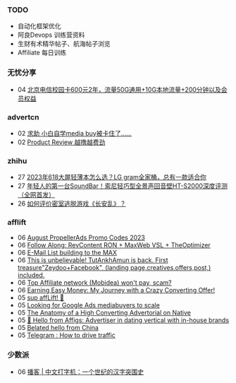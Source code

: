 ### TODO
-  自动化框架优化
-  阿良Devops 训练营资料
-  生财有术精华帖子、航海帖子浏览
-  Affiliate 每日训练

### 无忧分享
<!-- ruyo:START -->
-  04 [北京电信校园卡600元2年，流量50G通用+10G本地流量+200分钟以及会员权益](https://51.ruyo.net/18450.html)<!-- ruyo:END -->

### advertcn
<!-- advertcn:START -->
-  02 [求助 小白自学media buy被卡住了......](https://www.advertcn.com/forum.php?mod=viewthread&tid=111457)
-  02 [Product Review 越撸越费劲](https://www.advertcn.com/forum.php?mod=viewthread&tid=111454)<!-- advertcn:END -->

### zhihu
<!-- zhihu:START -->
-  27 [2023年618大屏轻薄本怎么选？LG gram全家桶，总有一款适合你](http://zhuanlan.zhihu.com/p/632641888?utm_campaign=rss&utm_medium=rss&utm_source=rss&utm_content=title)
-  27 [年轻人的第一台SoundBar！索尼轻巧型全景声回音壁HT-S2000深度评测（全网首发）](http://zhuanlan.zhihu.com/p/630990296?utm_campaign=rss&utm_medium=rss&utm_source=rss&utm_content=title)
-  26 [如何评价密室逃脱游戏《长安乱》？](http://www.zhihu.com/question/563950552/answer/3045961312?utm_campaign=rss&utm_medium=rss&utm_source=rss&utm_content=title)<!-- zhihu:END -->

### afflift
<!-- afflift:START -->
-  06 [August PropellerAds Promo Codes 2023](https://afflift.com/f/threads/august-propellerads-promo-codes-2023.11410/)
-  06 [Follow Along: RevContent RON + MaxWeb VSL + TheOptimizer](https://afflift.com/f/threads/follow-along-revcontent-ron-maxweb-vsl-theoptimizer.11415/)
-  06 [E-Mail List building to the MAX](https://afflift.com/f/threads/e-mail-list-building-to-the-max.11019/)
-  06 [This is unbelievable! TutAnkhAmun is back. First treasure&quot;Zeydoo+Facebook&quot;, &lpar;landing page,creatives,offers,post,&rpar; included.](https://afflift.com/f/threads/this-is-unbelievable-tutankhamun-is-back-first-treasure-zeydoo-facebook-landing-page-creatives-offers-post-included.11369/)
-  06 [Top Affiliate network &lpar;Mobidea&rpar; won&#39;t pay, scam?](https://afflift.com/f/threads/top-affiliate-network-mobidea-wont-pay-scam.11128/)
-  06 [Earning Easy Money: My Journey with a Crazy Converting Offer!](https://afflift.com/f/threads/earning-easy-money-my-journey-with-a-crazy-converting-offer.11370/)
-  05 [sup affLift! 👋](https://afflift.com/f/threads/sup-afflift-%F0%9F%91%8B.11411/)
-  05 [Looking for Google Ads mediabuyers to scale](https://afflift.com/f/threads/looking-for-google-ads-mediabuyers-to-scale.11197/)
-  05 [The Anatomy of a High Converting Advertorial on Native](https://afflift.com/f/threads/the-anatomy-of-a-high-converting-advertorial-on-native.10707/)
-  05 [👋 Hello from Affigs: Advertiser in dating vertical with in-house brands](https://afflift.com/f/threads/%F0%9F%91%8B-hello-from-affigs-advertiser-in-dating-vertical-with-in-house-brands.11414/)
-  05 [Belated hello from China](https://afflift.com/f/threads/belated-hello-from-china.11094/)
-  05 [Telegram : How to drive traffic](https://afflift.com/f/threads/telegram-how-to-drive-traffic.11413/)<!-- afflift:END -->

### 少数派
<!-- sspai:START -->
-  06 [播客 | 中文打字机：一个世纪的汉字突围史](https://sspai.com/post/81761)<!-- sspai:END -->
